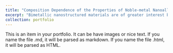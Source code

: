 ```yaml
---
title: "Composition Dependence of the Properties of Noble-metal Nanoalloys"
excerpt: "Bimetallic nanostructured materials are of greater interest both from the scientific and technological points of view due to their potential to improve the catalytic properties of novel materials. Their applicability as well as the performance depends critically on their size, shape and composition, either as alloy or core-shell. In this work, the structural, electronic, magnetic and optical properties of bimetallic Au-Ag nanoclusters have been investigated through density-functional-theory-based calculations with the Siesta and Octopus codes. Different symmetries-tetrahedral, bipyramidal, decahedral and icosahedral-of bimetallic nanoparticles of 4-, 5-, 7-and 13-atoms, were taken into account including all the possibly different Au: Ag ratio concentrations. In combination with a statistical analysis of the performed calculations and the concepts of the Enthalpy of Mixing and Energy Excess, we have been able to predict the most …"
collection: portfolio
---
```


This is an item in your portfolio. It can be have images or nice text. If you name the file .md, it will be parsed as markdown. If you name the file .html, it will be parsed as HTML. 
